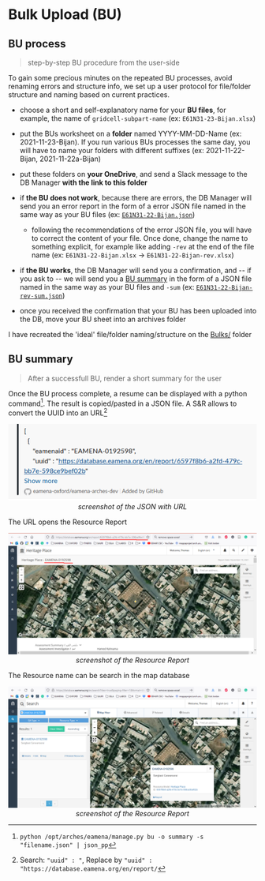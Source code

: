 # Bulk Upload (BU)

## BU process
> step-by-step BU procedure from the user-side

To gain some precious minutes on the repeated BU processes, avoid renaming errors and structure info, we set up a user protocol for file/folder structure and naming based on current practices.

- choose a short and self-explanatory name for your **BU files**, for example, the name of `gridcell-subpart-name` (ex: `E61N31-23-Bijan.xlsx`)

- put the BUs worksheet on a **folder** named YYYY-MM-DD-Name (ex: 2021-11-23-Bijan). If you run various BUs processes the same day, you will have to name your folders with different suffixes (ex: 2021-11-22-Bijan, 2021-11-22a-Bijan)

- put these folders on **your OneDrive**, and send a Slack message to the DB Manager **with the link to this folder** 

- if **the BU does not work**, because there are errors, the DB Manager will send you an error report in the form of a error JSON file named in the same way as your BU files (ex: [`E61N31-22-Bijan.json`](https://github.com/eamena-oxford/eamena-arches-dev/blob/main/output/bulk/Bulks/2021-11-21-Bijan/E61N31-21-Bijan.json))

  - following the recommendations of the error JSON file, you will have to correct the content of your file. Once done, change the name to something explicit, for example like adding `-rev` at the end of the file name (ex: `E61N31-22-Bijan.xlsx` -> `E61N31-22-Bijan-rev.xlsx`)

- if **the BU works**, the DB Manager will send you a confirmation, and -- if you ask to -- we will send you a [BU summary](https://github.com/eamena-oxford/eamena-arches-dev/blob/main/output/bulk/BU.md#bu-summary) in the form of a JSON file named in the same way as your BU files and `-sum` (ex: [`E61N31-22-Bijan-rev-sum.json`](https://github.com/eamena-oxford/eamena-arches-dev/blob/main/output/bulk/Bulks/2021-11-21-Bijan/E61N31-21-Bijan-rev-sum.json))

- once you received the confirmation that your BU has been uploaded into the DB, move your BU sheet into an archives folder 

I have recreated the 'ideal' file/folder naming/structure on the [Bulks/](https://github.com/eamena-oxford/eamena-arches-dev/tree/main/output/bulk/Bulks) folder


## BU summary
> After a successfull BU, render a short summary for the user

Once the BU process complete, a resume can be displayed with a python command[^1]. The result is copied/pasted in a JSON file. A S&R allows to convert the UUID into an URL[^2]


<p align="center">
  <img alt="img-name" src="img/json_summary.png" width="700">
  <br>
    <em>screenshot of the JSON with URL</em>
</p>

The URL opens the Resource Report

<p align="center">
  <img alt="img-name" src="img/json_summary_uuid.png" width="700">
  <br>
    <em>screenshot of the Resource Report</em>
</p>

The Resource name can be search in the map database

<p align="center">
  <img alt="img-name" src="img/json_summary_uuid_search.png" width="700">
  <br>
    <em>screenshot of the Resource Report</em>
</p>


[^1]: `python /opt/arches/eamena/manage.py bu -o summary -s "filename.json" | json_pp`
[^2]: Search: `"uuid" : "`, Replace by `"uuid" : "https://database.eamena.org/en/report/`
